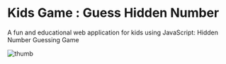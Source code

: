 # Kids Game : Guess Hidden Number

A fun and educational web application for kids using JavaScript: Hidden Number Guessing Game

![thumb](https://github.com/user-attachments/assets/0cd647d7-6ba0-4917-8d53-cd49addc482b)
